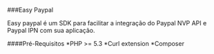 ###Easy Paypal

Easy paypal é um SDK para facilitar a integração do Paypal NVP API e Paypal IPN com sua aplicação.

####Pré-Requisitos
*PHP >= 5.3
*Curl extension 
*Composer
